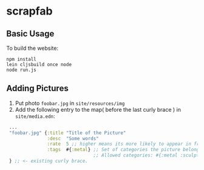 # scrapfab

## Basic Usage 

To build the website: 

```
npm install 
lein cljsbuild once node
node run.js
```

## Adding Pictures 

1. Put photo `foobar.jpg` in `site/resources/img`
2. Add the following entry to the map( before the last curly brace ) in `site/media.edn`:
```clojure
 ...
 "foobar.jpg" {:title "Title of the Picture"
               :desc  "Some words"
               :rate  5 ;; higher means its more likely to appear in front.
               :tags  #{:metal} ;; Set of categories the picture belongs to. 
                                ;; Allowed categories: #{:metal :sculpt :set :prop}
 } ;; <- existing curly brace.      
```